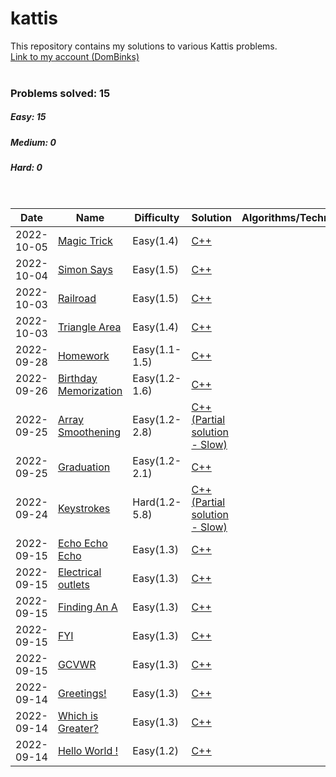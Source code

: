 # kattis
This repository contains my solutions to various Kattis problems.
<br>[Link to my account (DomBinks)](https://open.kattis.com/users/dombinks/)<br>
<br>
### Problems solved: 15
##### Easy: 15
##### Medium: 0
##### Hard: 0
<br>

| Date |  Name | Difficulty | Solution | Algorithms/Techniques |
| ---- |  ---- | ---------- | -------- | --------------------- |
| 2022-10-05 | [Magic Trick](https://open.kattis.com/problems/magictrick/) | Easy(1.4) | [C++](./easy/magictrick.cpp) | |
| 2022-10-04 | [Simon Says](https://open.kattis.com/problems/simonsays/) | Easy(1.5) | [C++](./easy/simonsays.cpp) | |
| 2022-10-03 | [Railroad](https://open.kattis.com/problems/railroad2/) | Easy(1.5) | [C++](./easy/railroad2.cpp) | |
| 2022-10-03 | [Triangle Area](https://open.kattis.com/problems/triarea/) | Easy(1.4) | [C++](./easy/triarea.cpp) | |
| 2022-09-28 | [Homework](https://open.kattis.com/problems/heimavinna/) | Easy(1.1-1.5) | [C++](./easy/homework.cpp) | |
| 2022-09-26 | [Birthday Memorization](https://open.kattis.com/problems/fodelsedagsmemorisering/) | Easy(1.2-1.6) | [C++](./easy/birthdaymemorization.cpp) | |
| 2022-09-25 | [Array Smoothening](https://open.kattis.com/problems/arraysmoothening/) | Easy(1.2-2.8) | [C++(Partial solution - Slow)](./easy/arraysmoothening.cpp) | |
| 2022-09-25 | [Graduation](https://open.kattis.com/problems/skolavslutningen/) | Easy(1.2-2.1) | [C++](./easy/graduation.cpp) | |
| 2022-09-24 | [Keystrokes](https://open.kattis.com/problems/lyklagangriti/) | Hard(1.2-5.8) | [C++(Partial solution - Slow)](./hard/keystrokes.cpp) | |
| 2022-09-15 | [Echo Echo Echo](https://open.kattis.com/problems/echoechoecho/) | Easy(1.3) | [C++](./easy/echoechoecho.cpp) | |
| 2022-09-15 | [Electrical outlets](https://open.kattis.com/problems/electricaloutlets/) | Easy(1.3) | [C++](./easy/electricaloutlets.cpp) | |
| 2022-09-15 | [Finding An A](https://open.kattis.com/problems/findingana/) | Easy(1.3) | [C++](./easy/findingana.cpp) | |
| 2022-09-15 | [FYI](https://open.kattis.com/problems/fyi/) | Easy(1.3) | [C++](./easy/fyi.cpp) | |
| 2022-09-15 | [GCVWR](https://open.kattis.com/problems/gcvwr/) | Easy(1.3) | [C++](./easy/gcvwr.cpp) | |
| 2022-09-14 | [Greetings!](https://open.kattis.com/problems/greetings2/) | Easy(1.3) | [C++](./easy/greetings2.cpp) | |
| 2022-09-14 | [Which is Greater?](https://open.kattis.com/problems/whichisgreater/) | Easy(1.3) | [C++](./easy/whichisgreater.cpp) | |
| 2022-09-14 | [Hello World !](https://open.kattis.com/problems/hello/) | Easy(1.2) | [C++](./easy/hello.cpp) | |
